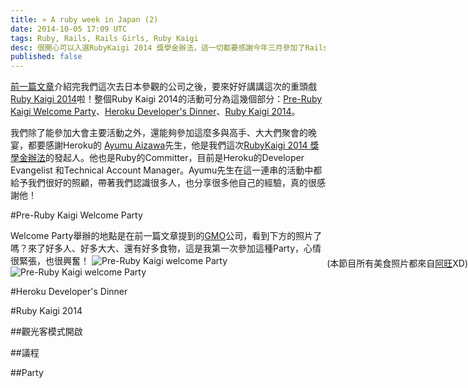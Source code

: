 ```yaml
---
title: » A ruby week in Japan (2)
date: 2014-10-05 17:09 UTC
tags: Ruby, Rails, Rails Girls, Ruby Kaigi
desc: 很開心可以入選RubyKaigi 2014 獎學金辦法，這一切都要感謝今年三月參加了Rails Girls Taipei，才有接下來這一連串的驚喜！我是OtiAnn，這篇文章要分享2014年前往日本參加RubyKaigi那一週，從RubyKaigi與相關活動的心得！
published: false
---
```


[前一篇文章]介紹完我們這次去日本參觀的公司之後，要來好好講講這次的重頭戲[Ruby Kaigi 2014]啦！整個Ruby Kaigi 2014的活動可分為這幾個部分：[Pre-Ruby Kaigi Welcome Party]、[Heroku Developer's Dinner]、[Ruby Kaigi 2014]。

我們除了能參加大會主要活動之外，還能夠參加這麼多與高手、大大們聚會的晚宴，都要感謝Heroku的
[Ayumu Aizawa]先生，他是我們這次[RubyKaigi 2014 獎學金辦法]的發起人。他也是Ruby的Committer，目前是Heroku的Developer Evangelist 和Technical Account Manager。Ayumu先生在這一連串的活動中都給予我們很好的照顧，帶著我們認識很多人，也分享很多他自己的經驗，真的很感謝他！

#Pre-Ruby Kaigi Welcome Party

Welcome Party舉辦的地點是在前一篇文章提到的[GMO]公司，看到下方的照片了嗎？來了好多人、好多大大、還有好多食物，這是我第一次參加這種Party，心情很緊張，也很興奮！
<img src="/images/Japan/preparty.jpg" alt="Pre-Ruby Kaigi welcome Party">
<img src="/images/Japan/preparty2.jpg" alt="Pre-Ruby Kaigi welcome Party">
<span style="font-size:14px;display:block;max-width:680px;position:absolute;right:0;margin-top:-33px;">(本節目所有美食照片都來自[阿旺]XD)</span>




#Heroku Developer's Dinner

#Ruby Kaigi 2014

##觀光客模式開啟

##議程

##Party

[RubyKaigi 2014 獎學金辦法]: http://railsgirls.tw/2014/07/28/rubykaigi-scholarship/
[前一篇文章]: http://blog.annideas.com/2014/09/29/a-ruby-week-in-japan-1/
[Ruby Kaigi 2014]: http://rubykaigi.org/2014
[Pre-Ruby Kaigi Welcome Party]: http://asakusarb.doorkeeper.jp/events/13881
[Heroku Developer's Dinner]: http://herokujp.doorkeeper.jp/events/13576
[Ayumu Aizawa]: https://twitter.com/ayumin
[GMO]: http://pepabo.com/
[阿旺]: http://about.me/MichelleWangW2